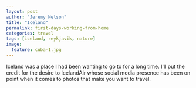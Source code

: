 ```yaml
---
layout: post
author: "Jeremy Nelson"
title: "Iceland"
permalink: first-days-working-from-home
categories: travel
tags: [iceland, reykjavik, nature]
image:
  feature: cuba-1.jpg
---
```


Iceland was a place I had been wanting to go to for a long time.  I'll put the credit for the desire to IcelandAir whose social media presence has been on point when it comes to photos that make you want to travel.

<script src="https://www.publicalbum.org/js/pa-embed-player.min.js" async></script>
<div class="pa-embed-player" style="width:100%; height:480px; display:none;"
  data-link="https://photos.app.goo.gl/mZZ9ojDuGw7agZL39"
  data-title="Iceland"
  data-descrition="52 new photos · Album by Jeremy Nelson"
  data-slideshow-delay="2">
  <!-- 52 images -->
  <img data-src="https://lh3.googleusercontent.com/MF6oT12vgwbwAy2mZYezEV5oRvl0t8047JiNusH8vRH4gJDVU3ri6D8DLdpsDQZ4l7gzFDtI5lxPPFxb8FRVHuOnviQMl438QjvjYIqb8oX8hhs9awiDQANkAmySoSG-GkqMBHbMuzU=w4048-h3036" src="" alt="" />
  <img data-src="https://lh3.googleusercontent.com/_GOvdvZsNMUDKwFsEDFqLmXUSJ5TZMx14_Ql7Ri7UsPgYSVgOuhlQnA_B5gVE3mcePjUtEFFKTvFA46Lws0gGomog_szxNRnlO8t9wlJmfvffE0h_alzZDsMdQ9Yv0zpCy8tPnuiMbY=w4048-h3036" src="" alt="" />
  <img data-src="https://lh3.googleusercontent.com/24OKy3xRzwzYdi-ZV8IAVYEKchtvsYomvYeM7v8AeWkofEcjtvvNRJew4Y9anz5erskW6PjsquqpoIXtm15y-1mDg4AZb8iDgfQVZ7-2ufRrWy64iU909LtzVs95Hc3TjrU59sWoVdg=w3264-h2448" src="" alt="" />
  <img data-src="https://lh3.googleusercontent.com/00qpxGQ25A-0nv08LuKlikqSB6DNlhpaEXcyfA_dDk-X87H1Ju3gmKuynBpjbmW8P-nsB2e1VR7rll3djTHx5Q3aL_q6Av02PCgp0uAILdTod9fC7QOAICN6Lq_1nqlMSpxoSgBVvhE=w3036-h4048" src="" alt="" />
  <img data-src="https://lh3.googleusercontent.com/fhpYl1W5sb_F9ajmlppBHDtI8uPadD-G7ge5NlaF9WQwlRLG0pmkLyxvEVVR52zgCaWa9XV0c0lLX9P9ySyMe3CJHH4A5Jdtayv14S5g9c5cMSh10wAlgZ98nemaQKA74sARaUuXMfY=w3036-h4048" src="" alt="" />
  <img data-src="https://lh3.googleusercontent.com/XsCSqBkfFOySxAa5LWmgcPPQgvatWldXmcyAgzns8YfddZ082sazWin8z_fpWxWNxAFZfG4E_zo-qJ132bXN6RSIbDf4vGLVnxeqRq0aWVmCj7wZMlOhZskdpEE2OULXScjWVuFqmhU=w3036-h4048" src="" alt="" />
  <img data-src="https://lh3.googleusercontent.com/gjEC3FuMAo_is4ZGXcosayjPkSfhBKqDwYHZbFlN4hg-jY7ns0PIdjOnB74GiuQzLx3uWWJ6C6G3zPyQRwaQD225yRlXQaj0FscRvjniubjX_O3K9aG51Rhc1QyP2jB3tdC8Woai9LY=w4048-h3036" src="" alt="" />
  <img data-src="https://lh3.googleusercontent.com/2yRf7S0YBBDkyNsaoi4dUXHDLWBKMR_eEGikqabl0W2LyznKmL_dHiTt-Qv_dMuRMSrCyQAjjFqMTagMy-EiApTbjQzNhND97ke6EK0jedTIWtQfr03tARtMyXzOv9h3tyEHdHsiAOs=w4048-h3036" src="" alt="" />
  <img data-src="https://lh3.googleusercontent.com/vd4qfZ_zAXx0UepItJrgup442DmbTRZUXgBr6BksCJvN_Qo5XVpfKA7P_MaFxy7kX2QVOGjT4yF51Ozl1C64ajNqgWNQRZw-tQbfoTU6IaCRWgq_CMKz1O_BumqcwajQHu0_ANyvno0=w4048-h3036" src="" alt="" />
  <img data-src="https://lh3.googleusercontent.com/OeiVP4GQ_IuQL-Zx-nXCFiIIxS0k_HenCoTberxXSS4nnhpyihxw_tuL70WwsH3yLYfQlmc-jYJVGs4q2qy6fAKq87FIzCQRCNu-9QbooQdPm_wzqn_PlkjjOVoZVzfYwevEH0xSOSM=w4048-h3036" src="" alt="" />
  <img data-src="https://lh3.googleusercontent.com/P180lQ1gJ53lSu3OzLXnhMBILgHFC2YX1RxYjuIdpUbEvXqf5AeRcumkT_gm36Fe11dJrp0FPfWGNZ-dZZ0ZHzVqo6u_4s6sCQLfZPXng1CaSZLyb2WbWoXIVva5zblUb86kakGP4Wo=w4048-h3036" src="" alt="" />
  <img data-src="https://lh3.googleusercontent.com/lDplENECkfEhnJw3B_xxiwMmqAa49sz8KM_3reqlRsWg0PXWqcNHWOaSOZLRcglWiDD5V-AlU80DjkGw_cZm3yWUT5ZP3VDRRwXf4ENi6ujPnvYxjg0hqs6d8leugNWB3pKVNv8Uf_A=w4048-h3036" src="" alt="" />
  <img data-src="https://lh3.googleusercontent.com/U2mgrxB_4QC7Ocd5D4lsP7qcOtwNrPhIWrlYiOY0luPNQqQUjXpQYCZ8XeywRzRyUnBTPZiNJ01h-ZQ1Fjn4wthCw8MYw7bW-Q53zLR0MFqtrMXiZ7BLVpnEKl0gRB1ybQgoPe5Hanc=w4048-h3036" src="" alt="" />
  <img data-src="https://lh3.googleusercontent.com/-XoPAlVtGe1de70Ll_Chk9uAGKXYL7jgttM6_37UfItfsb_Vo5q7GSS9zOXnBoqrIgg5jnwAx-2k2uh_d1gVNtyYC_5rgGbSZhbVRgucvYC7QpDc2IoDv0NKhIaSiz6E4gHz24kj5m4=w3036-h4048" src="" alt="" />
  <img data-src="https://lh3.googleusercontent.com/Da5dDWhl9kt1dHWL8zEk-XBk2-fv0hzPax1URnam59jRv2qPPmYyiSJldOf2SBPZvUx73kW3cDBCMwerC6-5M8HQ_ey6Ca937rgxsHHMgfp8VCtg984nic1n3AevElSyo2HNjdsTe3A=w3264-h2448" src="" alt="" />
  <img data-src="https://lh3.googleusercontent.com/xRvZQ9ozVRL9ztzeUFgWvxGu9pbsxtQ2Leb0qmd8-5Km707FWKJAEOFmC8_JtN1Ek80m1BoubM0apd6X7HPg71JXJshjBC0qMOeXKa9NX7GRFxduXedTdaQnNNJX0uT6toUJCRBdYzo=w3036-h4048" src="" alt="" />
  <img data-src="https://lh3.googleusercontent.com/-qNJ18tdPUN8WNysvYuYjaNkbExGNLUpgYMzqGQ2fmeiKf5qIoX1vqc20DfDy-DUyhXZNJg2W_SbpB2QOHczgeIKufsPgmvGo6D4vHx_pcgGtPNNaEosHl-UqbrtCO7MCsKRv_w0rDM=w3036-h4048" src="" alt="" />
  <img data-src="https://lh3.googleusercontent.com/VXD59eAjXkZF4DecXimUitnEbN7fUJeQcuness2hFh51P73UCtd6DDwJkd7kmbt5lQhehDj2PeIOsmeJ6NKWIxMOkvJ2LG4ReUw6QxhzV8-S9YL_tJ0avjGAyqfv_f8dQfgRDFbpFgM=w3036-h4048" src="" alt="" />
  <img data-src="https://lh3.googleusercontent.com/v4koLXj54r5aUP6Cq2p_LWO2r3hD_h_oI-IaYF9sHYwnTRWWlGNQ2IJd8svp_FCqMTXOvatphu5THXwEZDwO6fysBu9pv41ni4-ZYM0VQWmFttx-yo4YfBdH_LZDDfxA1hFREqj7P98=w4048-h3036" src="" alt="" />
  <img data-src="https://lh3.googleusercontent.com/i0cGQzEBJebObL5bPGMa-amRXi7UETOy2Fe4w8VkiEd5x56VDSqMLhzeyZ04uqC6r6gq0QtdwbkdDnV7M6NOLeYjOTIwdsfU51AmaW1aDXJhRnr9fH9RzBs6kl-1lESmmVOYu4cypV8=w3264-h2448" src="" alt="" />
  <img data-src="https://lh3.googleusercontent.com/WZ8Kfqw87mlNs8TF0lrFlgXmOJMBW_zMiPTY5gV7Pkyot1ub7PukGDNZR1_3clEPJa626OSfhvdiIy93UYK2lX8pSmUFduh579ceJM2On5Zj5yEsvSkVrjXgMoXCEeRlT1KICFOI7gs=w4048-h3036" src="" alt="" />
  <img data-src="https://lh3.googleusercontent.com/4OuD6iCoFSZra5yJMLF1UqUDBMngwtXnlqSEBQJAIcA_HabfEkXVEXwG_vD_qMxg3NEaVHmQRn86pvU_ZLsiN4e_9Qc2nlkin_UA63TJd2U5iNAvcsR67LvNdUMf0buaLMEzM-OtFnU=w4048-h3036" src="" alt="" />
  <img data-src="https://lh3.googleusercontent.com/yv0g6Xhn4ik_tHXlVdorkfGgpf4CFoyGzVJ8qL0Deq9z2ugTCxXFoYtpRbavV42uC3BVjD9sF86nx_-WARQ5svzusM6BZsfykRYwcDi-HD4iP3DsktKn7K5U-UgLzM5Xs9Qz-XkWL_M=w4048-h3036" src="" alt="" />
  <img data-src="https://lh3.googleusercontent.com/PWrcnm0sgYDZELxV_PUfI5kbyXoBmd1arY5DB8TmjHXXSMNT3oEbHknn-hbdRXldaDanV7H6gdxNGrfrWBAzrSK_VHMWxBMQvaFSFizfbRJiEEStDkF6Vp5_3H63r5uWTsvNy98mxwQ=w4048-h3036" src="" alt="" />
  <img data-src="https://lh3.googleusercontent.com/XQt4WqQTcGnlvtO2lYkI1trxP4e-nsQnEKww87M9PZa9sVwd5ts8x_MSO2Zy9iPeXOmtWQeTmS-aXryfI7CmZNbAeSKprcjnxwW_f3BNmdcAdDFCa0yojagtopgePvscVuIPD_pJ9Ro=w4048-h3036" src="" alt="" />
  <img data-src="https://lh3.googleusercontent.com/nj7Fgn6xUtFVfqltJQAX4IZdikgoLKiHDusAJtchRCzhCUanGVuM-KLqjWPFBbNx0b5TyLZj_6q2DKZvqa-M4nk22FS54pkzhMLTaNwZCCeb7XS68kUuQzxhb-7pSkE5zTJcrQ0xGRg=w4048-h3036" src="" alt="" />
  <img data-src="https://lh3.googleusercontent.com/kbuJanAzYrBKuJDHbBUqN2EkZ7Abb6DYmVqRT8g0-nMb2t-Y7g-s8OG0mCLwsZLYzaAzqYG2xhW1K_5zvlql4yA02pRjkAk0l5izUH-cxB1me7JLThcpnEp_CfKA9EmUjQoKwXQ9Uq8=w3036-h4048" src="" alt="" />
  <img data-src="https://lh3.googleusercontent.com/wkuPOa9mThUO8RegpcVOLYEhAQmPshTNjWTz2kwA9BcuVN0S-kYxIqNGL2X_a_HKMoxAuL9c3ZEgBoueM0Zl7hOzCb7WmkMDXcOfR8aF7-b2XhMe7lb1nvzuS1qgCGvGKnxTSBIz9Ho=w3036-h4048" src="" alt="" />
  <img data-src="https://lh3.googleusercontent.com/ZLZVhn5yOiyWQYHZ50_LYF9eX143ghHGuU6xNpfW4s_RcHYu7gTswMRaNl71OY7YSp_5dZ8kWV6vAekPvv-s3U2-anpFxNX9G31vKZwsM5c6aPiGR9kcb2NL2-LZ57q5LipPWgMsFJk=w4048-h3036" src="" alt="" />
  <img data-src="https://lh3.googleusercontent.com/R4PDReLiX6HXP4T5DOfnPyMtbPou_UY2LG9PjQ8XX6SPt9ywg8F4CWGgZYDGUcxwRbcR9S-riJr5q1HUGd3ClfZZWW98QNaWmu2WaEpACyj_yVY2_h2qz_ZaiAnDuFejLun3mVxBbFY=w4048-h3036" src="" alt="" />
  <img data-src="https://lh3.googleusercontent.com/jRkD7oF7-n97TLx5MKvAcNzmW3Hjcy6RB0hJpv7ZtZ9j4CNqGx6x6NQnTgcvtKO2JCjnA54xMQCN3Y73LJrZ9kBdPwjfa3AIhsluUk-pKXf0a9YrHjqFu4bmWJfo7caMaWdgM54cBbA=w4048-h3036" src="" alt="" />
  <img data-src="https://lh3.googleusercontent.com/wtLuK8xdlzVVxvK_stfgPe3o6R0fNeL0Kk_OmUVaNcFOKcN08Hu-2nn1u3PZkXvXvM1g5RH7I4-zFnRWVziSbS9sNUuzsdblnoUuBQ1K5NBvY0QFMX1MHjp-NEcUILDzZxMPp8HEuXU=w4048-h3036" src="" alt="" />
  <img data-src="https://lh3.googleusercontent.com/5rmZNGudEb0mwMnseNMI_UKXo1ZChTtJvdaPavJfuY5X-PnmnJJAo6I3WfZ_TnMuEYwCQ3ciNHFn0MqcEiaJBzfrUqCKBaboxqmzt0x5dKXCEOGmIKl6TnwUIREeEP_as126U3ryMbA=w4048-h3036" src="" alt="" />
  <img data-src="https://lh3.googleusercontent.com/sx93uHDkIML79UCPPiaOI47rcXkBTVlqBpRfV6usDuVU5IWmHcTfysxKd9THIKmAEQ7MDB7J2vwkTS5eGavgVZKJLQLtwxyASlKB_zhd0YopJfz_5UWzee9hm2H3OptL6S9hgBoF7ZU=w1920-h1080" src="" alt="" />
  <img data-src="https://lh3.googleusercontent.com/uZ4aA4sfLXsptsqjj4mxCdJnlwX574J0nvjuUKrVfShshT7lBv1ppUhyYcgShJewLde8GvCqZv-fXBcdKDVV0ivrFXm6crD7D6H3vfr027SjlinFM8vqjR3lplDPVxxmt3bn4oQU7Jo=w1920-h1080" src="" alt="" />
  <img data-src="https://lh3.googleusercontent.com/A4a3tYeDi9GnBjc9TmuiJRKrSJcKPs5f_mCjY9K0PvfgYdmfGmS_L0LLclHMBEup6Dg6nc2_GBm7hiRFDN45qcb0O7APZ7DAOkSTG-CWQO2sLLCyfimBWN9rO5RoRb72R2wvxbp_Ow0=w4048-h3036" src="" alt="" />
  <img data-src="https://lh3.googleusercontent.com/Fa5pjlJoRflmxjNSlkDDhGEzKBo_N6-xzZ9zXX-8VqfqywMW71yp1IRKekrqJSSDkOGJHDtQKnb5ZQzm4f7MOgJ95AQJ57UzwwTOGzXOvsKDZTD5yAQQYmBKnVHyMc_IVUo30VW8xNM=w4048-h3036" src="" alt="" />
  <img data-src="https://lh3.googleusercontent.com/RIj_DbeSKs0B0HWy1J3ynvvMlT2nDYLi6WRUmmKPQN-ZBJeNcC_igghBW0Ts9Sqv7IieAkux2RmqkuN1sNp4PM5wcNJSmmCOp9_zC8E5oxMa7M_nFvur7bsmhcyS83T4Ds_HbtsaIW4=w4048-h3036" src="" alt="" />
  <img data-src="https://lh3.googleusercontent.com/03vsE_fQdx4dzF60vN9C-mAN-e2PoPEd4xv-eRLafU-EMnFFRUvbCaG8xpknzJusqGbcSiaNVBspqwa8187xbMo2cPPK3aSMOkARcX1hEH64nGAlunJK6bzYJX-9JLI6GX_wKp4Gl48=w4048-h3036" src="" alt="" />
  <img data-src="https://lh3.googleusercontent.com/ZhZDMwGxItfrd-fdrUu9U10bTSXoGwgXYOxdlaptuhmzvxXgXgD0lKV620afJ3M1u4KSS-QnOwso7w31B4kffonqGyWbW3jjKNYnWsAGyX9bkmDAyLNL75sl5ItiEEAl_zGEKvKBcGU=w4048-h3036" src="" alt="" />
  <img data-src="https://lh3.googleusercontent.com/A5YyWZhnnfsg72H2HAhhXLMFcGRmL0LnZpGTOk54opLRxs9mfZQspS8RuzRr_7lyVESwK7RQfellJZGUOrC9CAKF-WMtOykDKT5_gVNm5b3ns50sbd6gqa-q5iqLignHs3jpyoQri0g=w4048-h3036" src="" alt="" />
  <img data-src="https://lh3.googleusercontent.com/ssN_gneEyn3FEeHeP9ZnXbnP-6ki1v9w9PcinDO_qh-_yDBn_tm8e0m90mPv2yNjcDkarbujjgbCSAdKjXANX3s6Cw-1P9nOhEYyXaC0e8CX6eHe7Oc01Ri59yw3d0RNPw2HX_hOMhw=w4048-h3036" src="" alt="" />
  <img data-src="https://lh3.googleusercontent.com/-mTapKexeeam6dMru-iJgX-IiqZ_BclpzKqE4BZNxKm7tAa0HyBdiFCCtEzLjt_KsJwgXHUvVsC1GK7hAsIF5UJVtn0SSL7gDe909NM28p1UaauopIOHMoUBhEYUVqx0VRKY7qdsz0g=w3264-h2448" src="" alt="" />
  <img data-src="https://lh3.googleusercontent.com/VnvfzG01NpXcIVdev06jNYH1OWOvY98Lc1dvO0qBBzM3Ezzf6yZdmjGAJ3PVborOX0EYGB_twNnThev6iX-44j7-GxOVlSPt32nZy2AELwDVU-AMv3LSHns9wNTI9ZGkb3nYRl3iO8E=w4048-h3036" src="" alt="" />
  <img data-src="https://lh3.googleusercontent.com/w9DHPxZysqKV5AM_HCVImeQySxLSksHnLKvkim8L7IDaMzR83zZTFAg9vxCND_5kQCXrv3X9zQpjDua7EbEA9dQvWT2bpQKCuVm_dOjSAvQ6J0b0n-s-58LsovcV2UNF5GY9fG1qOw8=w4048-h3036" src="" alt="" />
  <img data-src="https://lh3.googleusercontent.com/42LyUrgbKhEYgpqce0j1sNwCKAbbPFAhy1lSomdci29gvuV8cKYLRLCng2F6JdV2IZfEXoj66_Dp6DJf6x_qhceFPZA2MWDtik0yG5Lq3cKPGdcfc_cHAY5Mfwo_dxinwDEoG8K6MYs=w3264-h2448" src="" alt="" />
  <img data-src="https://lh3.googleusercontent.com/wene3SZpdasx6CXtDAtpdxInXkIGPKkbujl2PKdtd5ZjYw6IYouw99TEbq-KwjqpcC_plAQLXhNVOS9LMILiyOVEcwtPGc7e_-AeZXkKA9wTzQrEput5SdRpt0iebm5iynDH884sQag=w4048-h3036" src="" alt="" />
  <img data-src="https://lh3.googleusercontent.com/AvBnHGlqr24lneLEMKRzb6ckXha_0lBGn0clrY8HJNtP3BiMcl1N5FoLVpI1YyCoTRvBeGsgCCZVvNAiq_7LCnEJQRgxCq1FOBWIVXMiDW59T6rvjCCr01sFd3iM8AY356B_pNTE33k=w4048-h3036" src="" alt="" />
  <img data-src="https://lh3.googleusercontent.com/d6b_miXsJpFCDkPixM493gO8b8BNHQPq34oa31N-CX7WNXpmKNzehF_hUtnQqaxji7Y14lws91frz6BWwFbxA3wuDTpa7zXbX3lwYj6r4AFcFI5YsbKSwhXQqKqjAy6h4uRQomdePMw=w4048-h3036" src="" alt="" />
  <img data-src="https://lh3.googleusercontent.com/h7fw3oHIcub_jMKdwjna7FcQQfZJ5f0mXGNFEnvjNx53itVHDXatTM-CG2ZX5x3MUGas159bNdXmqfJtExhhIIhY3LshGoUwvxWdpNHLeNMeoVD_i-xdmbQ0veiy0S4o3ybvJJsKFQ4=w4048-h3036" src="" alt="" />
  <img data-src="https://lh3.googleusercontent.com/MCc6O6G_rjRphNe_WbMxwrVS3byKZIiBdPZ-ZQTy6OG29Js_7ckWpNlfRIoRxI4AH7uORpaV2CaL06Vc5tusP7MStEfo7uUR_dWy8qhcpcunt7l294OXR8KnZ39jbfAQHqoa_wcPnLE=w3264-h2448" src="" alt="" />
  <img data-src="https://lh3.googleusercontent.com/a2ZtWCrfaTzssgstTPwqb80Uu4GbbzRZuXxdtX9hQSX-t68RYwQ1LI6pAh30A4VbLdJBcZZNobhWV2gNPnvNbtK3RCVXPLathT76R_pAd6LINjx_jI0l_FUPMkMlOGhfdS7y0t4dsjg=w3036-h4048" src="" alt="" />
</div>
